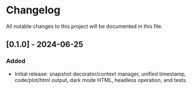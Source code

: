 # Changelog

All notable changes to this project will be documented in this file.

## [0.1.0] - 2024-06-25
### Added
- Initial release: snapshot decorator/context manager, unified timestamp, code/plot/html output, dark mode HTML, headless operation, and tests. 